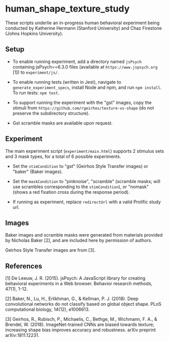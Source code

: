# human_shape_texture_study

These scripts underlie an in-progress human behavioral experiment being conducted by Katherine Hermann (Stanford University) and Chaz Firestone (Johns Hopkins University).


## Setup

* To enable running experiment, add a directory named `jsPsych` containing jsPsych==6.3.0 files (available at `https://www.jspsych.org` [1]) to `experiment/js/`. 

* To enable running tests (written in Jest), navigate to `generate_experiment_specs`, install Node and npm, and run `npm install`. To run tests: `npm test`.

* To support running the experiment with the "gst" images, copy the stimuli from `https://github.com/rgeirhos/texture-vs-shape` (do not preserve the subdirectory structure).

* Gst scramble masks are available upon request.


## Experiment

The main experiment script (`experiment/main.html`) supports 2 stimulus sets and 3 mask types, for a total of 6 possible experiments. 

* Set the `stimCondition` to "gst" (Geirhos Style Transfer images) or "baker" (Baker images).

* Set the `maskCondition` to "pinknoise", "scramble" (scramble masks; will use scrambles corresponding to the `stimCondition`), or "nomask" (shows a red fixation cross during the response period).

* If running as experiment, replace `redirectUrl` with a valid Prolific study url.


## Images

Baker images and scramble masks were generated from materials provided by Nicholas Baker [2], and are included here by permission of authors.

Geirhos Style Transfer images are from [3]. 


## References

[1] De Leeuw, J. R. (2015). jsPsych: A JavaScript library for creating behavioral experiments in a Web browser. Behavior research methods, 47(1), 1-12.

[2] Baker, N., Lu, H., Erlikhman, G., & Kellman, P. J. (2018). Deep convolutional networks do not classify based on global object shape. PLoS computational biology, 14(12), e1006613.

[3] Geirhos, R., Rubisch, P., Michaelis, C., Bethge, M., Wichmann, F. A., & Brendel, W. (2018). ImageNet-trained CNNs are biased towards texture; increasing shape bias improves accuracy and robustness. arXiv preprint arXiv:1811.12231.